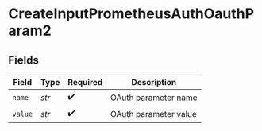 # CreateInputPrometheusAuthOauthParam2


## Fields

| Field                 | Type                  | Required              | Description           |
| --------------------- | --------------------- | --------------------- | --------------------- |
| `name`                | *str*                 | :heavy_check_mark:    | OAuth parameter name  |
| `value`               | *str*                 | :heavy_check_mark:    | OAuth parameter value |
